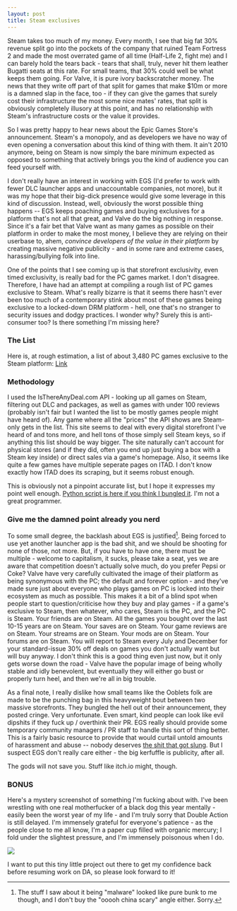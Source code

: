 ```yaml
---
layout: post
title: Steam exclusives
---
```


Steam takes too much of my money. Every month, I see that big fat 30% revenue split go into the pockets of the company that ruined Team Fortress 2 and made the most overrated game of all time (Half-Life 2, fight me) and I can barely hold the tears back - tears that shall, truly, never hit them leather Bugatti seats at this rate. For small teams, that 30% could well be what keeps them going. For Valve, it is pure ivory backscratcher money. The news that they write off part of that split for games that make $10m or more is a damned slap in the face, too - if they can give the games that surely cost their infrastructure the most some nice mates' rates, that split is obviously completely illusory at this point, and has no relationship with Steam's infrastructure costs or the value it provides.

So I was pretty happy to hear news about the Epic Games Store's announcement. Steam's a monopoly, and as developers we have no way of even opening a conversation about this kind of thing with them. It ain't 2010 anymore, being on Steam is now simply the bare minimum expected as opposed to something that actively brings you the kind of audience you can feed yourself with.

I don't really have an interest in working with EGS (I'd prefer to work with fewer DLC launcher apps and unaccountable companies, not more), but it was my hope that their big-dick presence would give some leverage in this kind of discussion. Instead, well, obviously the worst possible thing happens -- EGS keeps poaching games and buying exclusives for a platform that's not all that great, and Valve do the big nothing in response. Since it's a fair bet that Valve want as many games as possible on their platform in order to make the most money, I believe they are relying on their userbase to, ahem, *convince developers of the value in their platform* by creating massive negative publicity - and in some rare and extreme cases, harassing/bullying folk into line.

One of the points that I see coming up is that storefront exclusivity, even timed exclusivity, is really bad for the PC games market. I don't disagree. Therefore, I have had an attempt at compiling a rough list of PC games exclusive to Steam. What's really bizarre is that it seems there hasn't ever been too much of a contemporary stink about most of these games being exclusive to a locked-down DRM platform - hell, one that's no stranger to security issues and dodgy practices. I wonder why? Surely this is anti-consumer too? Is there something I'm missing here?

### The List

Here is, at rough estimation, a list of about 3,480 PC games exclusive to the Steam platform: [Link](list-of-steam-exclusives.html)

### Methodology

I used the IsThereAnyDeal.com API - looking up all games on Steam, filtering out DLC and packages, as well as games with under 100 reviews (probably isn't fair but I wanted the list to be mostly games people might have heard of). Any game where all the "prices" the API shows are Steam-only gets in the list. This site seems to deal with every digital storefront I've heard of and tons more, and hell tons of those simply sell Steam keys, so if anything this list should be way bigger. The site naturally can't account for physical stores (and if they did, often you end up just buying a box with a Steam key inside) or direct sales via a game's homepage. Also, it seems like quite a few games have multiple seperate pages on ITAD. I don't know exactly how ITAD does its scraping, but it seems robust enough.

This is obviously not a pinpoint accurate list, but I hope it expresses my point well enough. [Python script is here if you think I bungled it](https://gist.github.com/tinydanbo/9a58e1affdba4ec390f7d5604c7f9f04). I'm not a great programmer.

### Give me the damned point already you nerd

To some small degree, the backlash about EGS is justified[^1]. Being forced to use yet another launcher app is the bad shit, and we should be shooting for none of those, not more. But, if you have to have one, there must be multiple - welcome to capitalism, it sucks, please take a seat, yes we are aware that competition doesn't actually solve much, do you prefer Pepsi or Coke? Valve have very carefully cultivated the image of their platform as being synonymous with the PC; the default and forever option - and they've made sure just about everyone who plays games on PC is locked into their ecosystem as much as possible. This makes it a bit of a blind spot when people start to question/criticise how they buy and play games - if a game's exclusive to Steam, then whatever, who cares, Steam is the PC, and the PC is Steam. Your friends are on Steam. All the games you bought over the last 10-15 years are on Steam. Your saves are on Steam. Your game reviews are on Steam. Your streams are on Steam. Your mods are on Steam. Your forums are on Steam. You will report to Steam every July and December for your standard-issue 30% off deals on games you don't actually want but will buy anyway. I don't think this is a good thing even just now, but it only gets worse down the road - Valve have the popular image of being wholly stable and idly benevolent, but eventually they will either go bust or properly turn heel, and then we're all in big trouble.

As a final note, I really dislike how small teams like the Ooblets folk are made to be the punching bag in this heavyweight bout between two massive storefronts. They bungled the hell out of their announcement, they posted cringe. Very unfortunate. Even smart, kind people can look like evil dipshits if they fuck up / overthink their PR. EGS really should provide some temporary community managers / PR staff to handle this sort of thing better. This is a fairly basic resource to provide that would curtail untold amounts of harassment and abuse -- nobody deserves [the shit that got slung](https://gist.github.com/tinydanbo/9a58e1affdba4ec390f7d5604c7f9f04). But I suspect EGS don't really care either - the big kerfuffle is publicity, after all. 

The gods will not save you. Stuff like itch.io might, though.

### BONUS

Here's a mystery screenshot of something I'm fucking about with. I've been wrestling with one real motherfucker of a black dog this year mentally - easily been the worst year of my life - and I'm truly sorry that Double Action is still delayed. I'm immensely grateful for everyone's patience - as the people close to me all know, I'm a paper cup filled with organic mercury; I fold under the slightest pressure, and I'm immensely poisonous when I do. 

<div class="post-image text-center">
<a href="{{ site.url }}/images/mystery.png"><img src="{{ site.url }}/images/mystery_th.jpg" /></a>
</div>

I want to put this tiny little project out there to get my confidence back before resuming work on DA, so please look forward to it!

[^1]: The stuff I saw about it being "malware" looked like pure bunk to me though, and I don't buy the "ooooh china scary" angle either. Sorry.[^2]

[^2]: for a fleeting, tender moment, i shall speak with candour. who the fuck actually needs a shopping cart, yes its the most basic thing in the world and theres no excuse but if i'm buying something - don't matter whether its a game store, a clothes store, a hardware store, i'm in and out like the SAS, laser sight MP5SDs and rappelint rhough witnodws and shit, i am not here to fill a cart i am here to buy the game i want you dunces, don't try to upsell me bithc i aint at papa johns